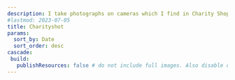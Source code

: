 ```yaml
---
description: I take photographs on cameras which I find in Charity Shops. Based in the UK, Hampshire. Shot on Film and Digital. 
#lastmod: 2023-07-05
title: Charityshot 
params:
  sort_by: Date
  sort_order: desc
cascade:
 build:
   publishResources: false # do not include full images. Also disable download
---
```


